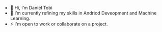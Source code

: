- 👋 Hi, I’m Daniel Tobi<br>
- 🌱 I’m currently refining my skills in Andriod Deveopment and Machine Learning.
- ⚡ I'm open to work or collaborate on a project.
